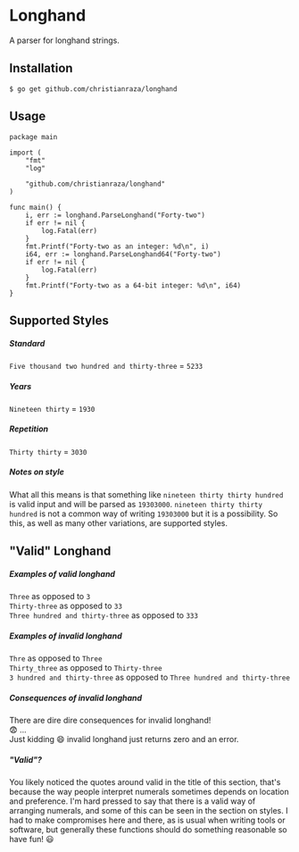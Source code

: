 # Longhand
A parser for longhand strings.

## Installation
```
$ go get github.com/christianraza/longhand
```

## Usage
```
package main

import (
    "fmt"
    "log"

    "github.com/christianraza/longhand"
)

func main() {
    i, err := longhand.ParseLonghand("Forty-two")
    if err != nil {
        log.Fatal(err)
    }
    fmt.Printf("Forty-two as an integer: %d\n", i)
    i64, err := longhand.ParseLonghand64("Forty-two")
    if err != nil {
        log.Fatal(err)
    }
    fmt.Printf("Forty-two as a 64-bit integer: %d\n", i64)
}
```

## Supported Styles
##### Standard
`Five thousand two hundred and thirty-three` = `5233`
##### Years
`Nineteen thirty` = `1930`
##### Repetition
`Thirty thirty` = `3030`
##### Notes on style
What all this means is that something like `nineteen thirty thirty hundred` is valid input and will be parsed as `19303000`. `nineteen thirty thirty hundred` is not a common way of writing `19303000` but it is a possibility. So this, as well as many other variations, are supported styles.

## "Valid" Longhand
##### Examples of valid longhand
`Three` as opposed to `3`  
`Thirty-three` as opposed to `33`  
`Three hundred and thirty-three` as opposed to `333`
##### Examples of invalid longhand
`Thre` as opposed to `Three`  
`Thirty_three` as opposed to `Thirty-three`  
`3 hundred and thirty-three` as opposed to `Three hundred and thirty-three`
##### Consequences of invalid longhand
There are dire dire consequences for invalid longhand!  
:fearful: ...  
Just kidding :smile: invalid longhand just returns zero and an error.
##### "Valid"?
You likely noticed the quotes around valid in the title of this section, that's because the way people interpret numerals sometimes depends on location and preference. I'm hard pressed to say that there is a valid way of arranging numerals, and some of this can be seen in the section on styles. I had to make compromises here and there, as is usual when writing tools or software, but generally these functions should do something reasonable so have fun! :smiley: